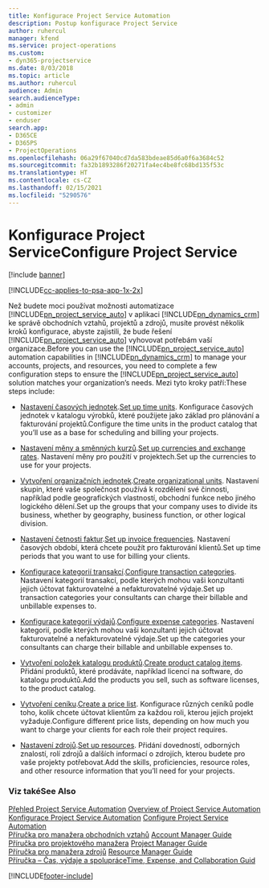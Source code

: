```yaml
---
title: Konfigurace Project Service Automation
description: Postup konfigurace Project Service
author: ruhercul
manager: kfend
ms.service: project-operations
ms.custom:
- dyn365-projectservice
ms.date: 8/03/2018
ms.topic: article
ms.author: ruhercul
audience: Admin
search.audienceType:
- admin
- customizer
- enduser
search.app:
- D365CE
- D365PS
- ProjectOperations
ms.openlocfilehash: 06a29f67040cd7da583bdeae85d6a0f6a3684c52
ms.sourcegitcommit: fa32b1893286f20271fa4ec4be8fc68bd135f53c
ms.translationtype: HT
ms.contentlocale: cs-CZ
ms.lasthandoff: 02/15/2021
ms.locfileid: "5290576"
---
```

# <a name="configure-project-service"></a><span data-ttu-id="6d067-103">Konfigurace Project Service</span><span class="sxs-lookup"><span data-stu-id="6d067-103">Configure Project Service</span></span>

[!include [banner](../includes/psa-now-project-operations.md)]

[!INCLUDE[cc-applies-to-psa-app-1x-2x](../includes/cc-applies-to-psa-app-1x-2x.md)]

<span data-ttu-id="6d067-104">Než budete moci používat možnosti automatizace [!INCLUDE[pn_project_service_auto](../includes/pn-project-service-auto.md)] v aplikaci [!INCLUDE[pn_dynamics_crm](../includes/pn-dynamics-crm.md)] ke správě obchodních vztahů, projektů a zdrojů, musíte provést několik kroků konfigurace, abyste zajistili, že bude řešení [!INCLUDE[pn_project_service_auto](../includes/pn-project-service-auto.md)] vyhovovat potřebám vaší organizace.</span><span class="sxs-lookup"><span data-stu-id="6d067-104">Before you can use the [!INCLUDE[pn_project_service_auto](../includes/pn-project-service-auto.md)] automation capabilities in [!INCLUDE[pn_dynamics_crm](../includes/pn-dynamics-crm.md)] to manage your accounts, projects, and resources, you need to complete a few configuration steps to ensure the [!INCLUDE[pn_project_service_auto](../includes/pn-project-service-auto.md)] solution matches your organization’s needs.</span></span> <span data-ttu-id="6d067-105">Mezi tyto kroky patří:</span><span class="sxs-lookup"><span data-stu-id="6d067-105">These steps include:</span></span>  
  
-   <span data-ttu-id="6d067-106">[Nastavení časových jednotek](../psa/set-up-time-units.md).</span><span class="sxs-lookup"><span data-stu-id="6d067-106">[Set up time units](../psa/set-up-time-units.md).</span></span> <span data-ttu-id="6d067-107">Konfigurace časových jednotek v katalogu výrobků, které použijete jako základ pro plánování a fakturování projektů.</span><span class="sxs-lookup"><span data-stu-id="6d067-107">Configure the time units in the product catalog that you’ll use as a base for scheduling and billing your projects.</span></span>  
  
-   <span data-ttu-id="6d067-108">[Nastavení měny a směnných kurzů](../psa/set-up-currencies-exchange-rates.md).</span><span class="sxs-lookup"><span data-stu-id="6d067-108">[Set up currencies and exchange rates](../psa/set-up-currencies-exchange-rates.md).</span></span> <span data-ttu-id="6d067-109">Nastavení měny pro použití v projektech.</span><span class="sxs-lookup"><span data-stu-id="6d067-109">Set up the currencies to use for your projects.</span></span>  
  
-   <span data-ttu-id="6d067-110">[Vytvoření organizačních jednotek](../psa/create-organizational-units.md).</span><span class="sxs-lookup"><span data-stu-id="6d067-110">[Create organizational units](../psa/create-organizational-units.md).</span></span> <span data-ttu-id="6d067-111">Nastavení skupin, které vaše společnost používá k rozdělení své činnosti, například podle geografických vlastností, obchodní funkce nebo jiného logického dělení.</span><span class="sxs-lookup"><span data-stu-id="6d067-111">Set up the groups that your company uses to divide its business, whether by geography, business function, or other logical division.</span></span>  
  
-   <span data-ttu-id="6d067-112">[Nastavení četnosti faktur](../psa/set-up-invoice-frequencies.md).</span><span class="sxs-lookup"><span data-stu-id="6d067-112">[Set up invoice frequencies](../psa/set-up-invoice-frequencies.md).</span></span> <span data-ttu-id="6d067-113">Nastavení časových období, která chcete použít pro fakturování klientů.</span><span class="sxs-lookup"><span data-stu-id="6d067-113">Set up time periods that you want to use for billing your clients.</span></span>  
  
-   <span data-ttu-id="6d067-114">[Konfigurace kategorií transakcí](../psa/configure-transaction-categories.md).</span><span class="sxs-lookup"><span data-stu-id="6d067-114">[Configure transaction categories](../psa/configure-transaction-categories.md).</span></span> <span data-ttu-id="6d067-115">Nastavení kategorií transakcí, podle kterých mohou vaši konzultanti jejich účtovat fakturovatelné a nefakturovatelné výdaje.</span><span class="sxs-lookup"><span data-stu-id="6d067-115">Set up transaction categories your consultants can charge their billable and unbillable expenses to.</span></span>  
  
-   <span data-ttu-id="6d067-116">[Konfigurace kategorií výdajů](../psa/configure-expense-categories.md).</span><span class="sxs-lookup"><span data-stu-id="6d067-116">[Configure expense categories](../psa/configure-expense-categories.md).</span></span> <span data-ttu-id="6d067-117">Nastavení kategorií, podle kterých mohou vaši konzultanti jejich účtovat fakturovatelné a nefakturovatelné výdaje.</span><span class="sxs-lookup"><span data-stu-id="6d067-117">Set up the categories your consultants can charge their billable and unbillable expenses to.</span></span>  
  
-   <span data-ttu-id="6d067-118">[Vytvoření položek katalogu produktů](../psa/create-product-catalog-items.md).</span><span class="sxs-lookup"><span data-stu-id="6d067-118">[Create product catalog items](../psa/create-product-catalog-items.md).</span></span> <span data-ttu-id="6d067-119">Přidání produktů, které prodáváte, například licencí na software, do katalogu produktů.</span><span class="sxs-lookup"><span data-stu-id="6d067-119">Add the products you sell, such as software licenses, to the product catalog.</span></span>  
  
-   <span data-ttu-id="6d067-120">[Vytvoření ceníku](../psa/create-price-list.md).</span><span class="sxs-lookup"><span data-stu-id="6d067-120">[Create a price list](../psa/create-price-list.md).</span></span> <span data-ttu-id="6d067-121">Konfigurace různých ceníků podle toho, kolik chcete účtovat klientům za každou roli, kterou jejich projekt vyžaduje.</span><span class="sxs-lookup"><span data-stu-id="6d067-121">Configure different price lists, depending on how much you want to charge your clients for each role their project requires.</span></span>  
  
-   <span data-ttu-id="6d067-122">[Nastavení zdrojů](../psa/set-up-resources.md).</span><span class="sxs-lookup"><span data-stu-id="6d067-122">[Set up resources](../psa/set-up-resources.md).</span></span> <span data-ttu-id="6d067-123">Přidání dovedností, odborných znalostí, rolí zdrojů a dalších informací o zdrojích, kterou budete pro vaše projekty potřebovat.</span><span class="sxs-lookup"><span data-stu-id="6d067-123">Add the skills, proficiencies, resource roles, and other resource information that you’ll need for your projects.</span></span>  
  
### <a name="see-also"></a><span data-ttu-id="6d067-124">Viz také</span><span class="sxs-lookup"><span data-stu-id="6d067-124">See Also</span></span>  
 <span data-ttu-id="6d067-125">[Přehled Project Service Automation](../psa/overview.md) </span><span class="sxs-lookup"><span data-stu-id="6d067-125">[Overview of Project Service Automation](../psa/overview.md) </span></span>  
 <span data-ttu-id="6d067-126">[Konfigurace Project Service Automation](../psa/configure.md) </span><span class="sxs-lookup"><span data-stu-id="6d067-126">[Configure Project Service Automation](../psa/configure.md) </span></span>  
 <span data-ttu-id="6d067-127">[Příručka pro manažera obchodních vztahů](../psa/account-manager-guide.md) </span><span class="sxs-lookup"><span data-stu-id="6d067-127">[Account Manager Guide](../psa/account-manager-guide.md) </span></span>  
 <span data-ttu-id="6d067-128">[Příručka pro projektového manažera](../psa/project-manager-guide.md) </span><span class="sxs-lookup"><span data-stu-id="6d067-128">[Project Manager Guide](../psa/project-manager-guide.md) </span></span>  
 <span data-ttu-id="6d067-129">[Příručka pro manažera zdrojů](../psa/resource-manager-guide.md) </span><span class="sxs-lookup"><span data-stu-id="6d067-129">[Resource Manager Guide](../psa/resource-manager-guide.md) </span></span>  
 [<span data-ttu-id="6d067-130">Příručka – Čas, výdaje a spolupráce</span><span class="sxs-lookup"><span data-stu-id="6d067-130">Time, Expense, and Collaboration Guid</span></span>](../psa/time-expense-collaboration-guide.md)


[!INCLUDE[footer-include](../includes/footer-banner.md)]